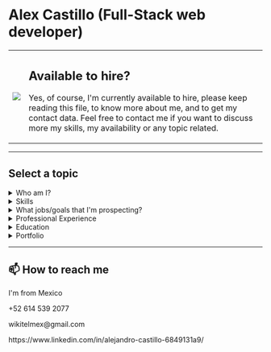 # Alex Castillo (Full-Stack web developer)
<table>
  <tr >
    <td>
      <img src="https://user-images.githubusercontent.com/59240486/142672971-8eaae868-6b36-442e-8c40-3a4d17ce7c97.png">
    </td>
    <td>
      <h2>Available to hire?</h2>
      <p>
       Yes, of course, I'm currently available to hire, please keep reading this file, to know more about me, and to get my contact data. Feel free to contact me if you want to discuss more my skills, my availability or any topic related.    
      </p>
    </td>
  </tr>
</table>
<hr />
<h2>Select a topic</h2>


<details><summary>Who am I?</summary>
  <h2>Who am I?</h2>
👋 Hi, I’m Alex Castillo, 

I know how to work, learning fast new tools and paradigms collaboratively, using all the experience I gained through life experiences, and of course coding every day at Microverse, with a high amount of other developers around the world. Complying with the deadlines.

Just started the Miccroverse program, I notice the importance of learning and adapting to new languages and developing paradigms, and that allow me to create a lot of capstone projects in Javascript, HTML, CSS, and some frameworks related to that.

With my professional experience, even it’s not related to software development, I learned to lead collaborative teams, to achieve goals, until keeping constant learning to myself and all the team's members.
</details>

<details><summary>Skills</summary>
  <h2>My current skills</h2>
  <table>
    <tr>
      <td><h3>Front-End</h3></td>
      <td>
        <p>JavaScritp</p>
        <p>React</p>
        <p>Redux</p>
        <p>Html5</p>
        <p>CSS3</p>
      </td>
    </tr>
    <tr>
      <td><h3>Back-End</h3></td>
      <td>
        <p>Ruby</p>
        <p>Ruby on Rails</p>
        <p>MySQL</p>
        <p>MSSQL</p>
        <p>SQL Management Studio</p>
        <p>C#</p>
        <p>ASP.Net core (MVC, API, Razor pages)</p>
      </td>
    </tr>
    <tr>
      <td><h3>Tools & Methods</h3></td>
      <td>
        <p>Git</p>
        <p>GitHub</p>
        <p>Heroku</p>
        <p>Mobile/Responsive Development</p>
        <p>Chrome Dev Tools</p>
      </td>
    </tr>
    <tr>
      <td><h3>Professional</h3></td>
      <td>
        <p>Remote Pair-Programming</p>
        <p>Teamwork</p>
        <p>Mentoring</p>
      </td>
    </tr>
  </table>
</details> 

<details><summary>What jobs/goals that I'm prospecting?</summary>
<h2>What jobs/goals that I'm prospecting?</h2>
<p>👀 I’m a full-stack interested in developing with HTML, CSS, JS, Ruby, and RoR, however, I love to develop APIs with dotnet, and front-end with Angular.</p>
<p>🌱 I’m currently at Microverse Program, developing every day in a collaborative environment 5 days a week, to reach knowledge about collaborative developing teams, with people all around the world.</p>
</details>

<details><summary>Professional Experience</summary>
<h2>Professional Experience</h2>
  <table>
    <tr>
      <th>Company</th>
      <th>From - To</th>
      <th>Position</th>
      <th>Activities</th>
    </tr>
    <tr>
      <td>Microverse</td>
      <td>August 2021 - Current</td>
      <td>Bootcamp remote</td>
      <td>
        <p>Mentored junior web developers, providing technical support through code reviews.</p>
        <p>Proposed improvements to code organization to improve code quality and overall performance.</p>
        <p>Provided advice and tips on how to maintain motivation to maintain longevity in the program.</p>
      </td>
    </tr>
    <tr>
      <td>Freelancer</td>
      <td>December 2006 - August 2021</td>
      <td>Freelancer remote</td>
      <td>
        <p>Started to learn in Udemy, HTML, CSS, JS, C#, dotnet MVC, API (near January 2021).</p>
        <p>Worked developing software, at local University, with degree systems they use (VB6, MSSQL, ADO).</p>
        <p>Worked developing software, at local University, with Computer Laboratory systems they use (VB6, MSSQL, ADO).</p>
      </td>
    </tr>
    <tr>
      <td>TELMEX</td>
      <td>December 2006 - Current</td>
      <td>Telecommunications Technician</td>
      <td>
        <p>Work with <a href="https://es.wikipedia.org/wiki/GPON">GPON</a> equipment, giving them preventive and corrective mantainance.</p>
        <p>Work with <a href="https://www.emerson.com/documents/automation/product-data-sheet-industrial-power-supplies-emerson-en-7180716.pdf">Direct Current Idustrial Power Supplies</a> equipment, giving them preventive and corrective mantainance.</p>
        <p>Work with <a href="https://en.wikipedia.org/wiki/AXE_telephone_exchange#:~:text=The%20AXE%20telephone%20exchange%20is,subsidiary%20of%20Ericsson%20and%20Televerket.&text=The%20brain%20of%20the%20AXE,dual%20processor%20system%20called%20APZ.">Conmuted telephone exchange</a> equipment, giving them preventive and corrective mantainance.</p>
      </td>
    </tr>
  </table>
</details>

<details><summary>Education</summary>
<h2>Education</h2>
  <table>
    <tr>
      <th>School</th>
      <th>From - To</th>
      <th>Degree/program</th>
      <th>Activities</th>
    </tr>
    <tr>
      <td>Microverse</td>
      <td>August 2021 - Current</td>
      <td>Remote Full Stack Web Development Program</td>
      <td>
      <p>Spent 1300+ hours mastering algorithms, data structures, and full-stack development while simultaneously developing projects with Ruby, Rails, JavaScript, React, and Redux.</p>
      <p>Developed skills in remote pair-programming using GitHub, industry-standard gitflow, and daily standups to communicate and collaborate with international remote developers.</p>
      </td>
    </tr>
    <tr>
      <td>Udemy</td>
      <td>November 2020 - August 2021</td>
      <td>Web Developer (I was windows developer)</td>
      <td>
        <p>Relearn Visual Studio, with the new .Net technologies, like dotnet MVC, API, razor pages with C#.</p>
        <p>Learn Angular, and how to consume APIs.</p>
        <p>Basics of web and html.</p>
      </td>
    </tr>
    <tr>
      <td>INSTITUTO TECNOLOGICO DE CIUDAD CUAUHTEMOC</td>
      <td>August 2001 - August 2006</td>
      <td>Systems Engineer</td>
      <td>
        <p>Design Computer Lab management system, and started to develop it leading a team.</p>
        <p>Participation in the national contest of programing in Celaya, obtaining 6th place.</p>
        <p>Participation in Local contest of programing in ITCC, obtaining 1st place.</p>
      </td>
    </tr>
  </table>
</details>

<details><summary>Portfolio</summary>
<h2>Portfolio Front-end</h2>
  
  <table>
    <tr>
      <th>Demo link - Repo Link</th>      
      <th>Description</th>
    </tr>
    <tr>
      <td>
        <a _blank href="https://capstone-react-wikitelmex.herokuapp.com/">Covid Current Data</a> -
        <a _blank href="https://github.com/Wikitelmex/capstone-react">Repo</a> 
      </td>
      <td>
        React, Bootstrap, Axios. I loved this project, it makes an initial Global Covid Fetch data to an API, and when you click every country, it makes a new API fetch to retrieve the specific country Data.
      </td>
    </tr>
    <tr>
      <td>
        <a _blank href="https://wikitelmex.github.io/Leaderboard/">Leader Board</a> -
        <a _blank href="https://github.com/Wikitelmex/Leaderboard">Repo</a> 
      </td>
      <td>
        Html, CSS, Bootstrap, Javascript Vanilla, Axios. This project makes an API where CRUD data from the server using Axios, I loved to to this project, because I explore a lot about consuming API and giving style with bootstrap.
      </td>
    </tr>   
    <tr>
      <td>
        <a _blank href="https://wikitelmex.github.io/space2/">Space X</a> -
        <a _blank href="https://github.com/Wikitelmex/space2">Repo</a> 
      </td>
      <td>
        React, Bootstrap, Axios. This project was make with team work collaborating with Abel Lavieri, we make code reviews from each other, to maximize the quality of the code, This App consumes an API, that fetch data from Space X missions and Rockets.
      </td>
    </tr>
    <tr>
      <td>
        <a _blank href="https://wikitelmex.github.io/math-magicians/">Calculator</a> -
        <a _blank href="https://github.com/Wikitelmex/math-magicians">Repo</a> 
      </td>
      <td>
        React, Bootstrap. This was my first React SPA, it contains a totally functional Calculator.
      </td>
    </tr>
    <tr>
      <td>
        <a _blank href="https://wikitelmex.github.io/BreakingBad/">Breaking Bad App</a> -
        <a _blank href="https://github.com/Wikitelmex/BreakingBad">Repo</a> 
      </td>
      <td>
        HTML, CSS, Bootstrap, JS Vanilla, Axios. This was a collaboratelly project, made with my Friend Nacho Sala in a remote environment. It was pretty cool work with him, we used a pseudo JS framework that I made to save a lot of time making it.
      </td>
    </tr>
    <tr>
      <td>
        <a _blank href="https://wikitelmex.github.io/ToDoProject/">To DO App</a> -
        <a _blank href="https://github.com/Wikitelmex/ToDoProject">Repo</a> 
      </td>
      <td>
        HTML, CSS, Bootstrap, JS Vanilla, Local Storage. I aplied all my knowings in Javascript Vanilla, Css and bootstrap, using Classes, Events, LocalStorage to can make a totally functional To Do app.
      </td>
    </tr>
    <tr>
      <td>
        <a _blank href="https://wikitelmex.github.io/awesome-books/">Book Storage App</a> -
        <a _blank href="https://github.com/Wikitelmex/awesome-books">Repo</a> 
      </td>
      <td>
        HTML, CSS, Bootstrap, JS Vanilla, Local Storage. This App is an SPA, created totally with JS vanilla, Html and CSS, I learned a lot about Bootstrap here, to save time styling.
      </td>
    </tr>
    <tr>
      <td>
        <a _blank href="https://wikitelmex.github.io/capstone-module1/index.html">Global Summit App</a> -
        <a _blank href="https://github.com/Wikitelmex/capstone-module1">Repo</a> 
      </td>
      <td>
        HTML, CSS, Bootstrap, JS Vanilla. In this Project, I must to follow the design guides from a template, to fit it style, also the "Feature Speakers Cards" where generated Dinamically with JS.
      </td>
    </tr>
    <tr>
      <td>
        <a _blank href="https://wikitelmex.github.io/Portfolio/">HTML Portfolio</a> -
        <a _blank href="https://github.com/Wikitelmex/Portfolio">Repo</a> 
      </td>
      <td>
        HTML, CSS. In this Project, I must to follow the design guides from a Figma template, with a High standards in sight from the code reviewers. Also, is responsive CSS, taking mobile First aproach.
      </td>
    </tr>
  </table>
  
  <h2>Portfolio Back-end</h2>
  <p>Coming soon Ruby on Rails and C# dotnet Backend projects</p>
</details>

<hr />
<h2>📫 How to reach me</h2>
  <p>I'm from Mexico</p>
  <p>+52 614 539 2077</p>
  <p>wikitelmex@gmail.com</p>
<p>https://www.linkedin.com/in/alejandro-castillo-6849131a9/</p>
<!---
Wikitelmex/Wikitelmex is a ✨ special ✨ repository because its `README.md` (this file) appears on your GitHub profile.
You can click the Preview link to take a look at your changes.
--->
